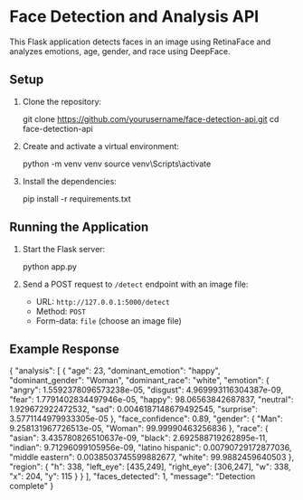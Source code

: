 # Face Detection and Analysis API

This Flask application detects faces in an image using RetinaFace and analyzes emotions, age, gender, and race using DeepFace.

## Setup

1. Clone the repository:
   
    git clone https://github.com/yourusername/face-detection-api.git
    cd face-detection-api
    

2. Create and activate a virtual environment:
    
    python -m venv venv
    source venv\Scripts\activate  
    

3. Install the dependencies:
    
    pip install -r requirements.txt
    

## Running the Application

1. Start the Flask server:
    
    python app.py
    

2. Send a POST request to `/detect` endpoint with an image file:
    - URL: `http://127.0.0.1:5000/detect`
    - Method: `POST`
    - Form-data: `file` (choose an image file)

## Example Response

{
    "analysis": [
        {
            "age": 23,
            "dominant_emotion": "happy",
            "dominant_gender": "Woman",
            "dominant_race": "white",
            "emotion": {
                "angry": 1.5592378096573238e-05,
                "disgust": 4.969993116304387e-09,
                "fear": 1.7791402834497946e-05,
                "happy": 98.06563842687837,
                "neutral": 1.929672922472532,
                "sad": 0.0046187148679492545,
                "surprise": 3.5771144979933305e-05
            },
            "face_confidence": 0.89,
            "gender": {
                "Man": 9.258131967726513e-05,
                "Woman": 99.99990463256836
            },
            "race": {
                "asian": 3.435780826510637e-09,
                "black": 2.692588719262895e-11,
                "indian": 9.71296099105956e-09,
                "latino hispanic": 0.00790729172877036,
                "middle eastern": 0.0038503745599882677,
                "white": 99.9882459640503
            },
            "region": {
                "h": 338,
                "left_eye": [435,249],
                "right_eye": [306,247],
                "w": 338,
                "x": 204,
                "y": 115
            }
        }
    ],
    "faces_detected": 1,
    "message": "Detection complete"
}
